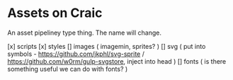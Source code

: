 Assets on Craic
===============

An asset pipeliney type thing. The name will change. 

[x] scripts
[x] styles
[] images ( imagemin, sprites? )
[] svg ( put into symbols - https://github.com/jkphl/svg-sprite / https://github.com/w0rm/gulp-svgstore, inject into head )
[] fonts ( is there something useful we can do with fonts? )
